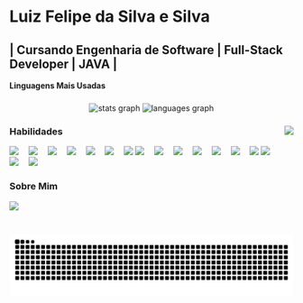 # Luiz Felipe da Silva e Silva

## | Cursando Engenharia de Software | Full-Stack Developer | JAVA |

**Linguagens Mais Usadas**

###

<div align="center">
  <img src="https://github-readme-stats.vercel.app/api?username=sychr12&hide_title=false&hide_rank=false&show_icons=true&include_all_commits=true&count_private=true&disable_animations=false&theme=dracula&locale=en&hide_border=false" height="150" alt="stats graph"  />
  <img src="https://github-readme-stats.vercel.app/api/top-langs?username=sychr12&locale=en&hide_title=false&layout=compact&card_width=320&langs_count=5&theme=dracula&hide_border=false" height="150" alt="languages graph"  />
</div>

###

<img align="right" height="150" src="https://i.imgflip.com/65efzo.gif"  />

###

### Habilidades

<div align="left">
  <img src="https://img.shields.io/badge/-JavaScript-F7DF1E?logo=javascript&logoColor=black"  />
  <img width="10" />
  <img src="https://img.shields.io/badge/-HTML5-E34F26?logo=html5&logoColor=white"  />
  <img width="10" />
  <img src="https://img.shields.io/badge/-CSS3-1572B6?logo=css3&logoColor=white"  />
  <img width="10" />
  <img src="https://img.shields.io/badge/-Python-3776AB?logo=python&logoColor=white"  />
  <img width="10" />
  <img src="https://img.shields.io/badge/-MySQL-4479A1?logo=mysql&logoColor=white"  />
  <img width="10" />
  <img src="https://img.shields.io/badge/-MongoDB-47A248?logo=mongodb&logoColor=white"  />
  <img width="10" />
  <img src="https://img.shields.io/badge/Backend-Java-007396?logo=openjdk&logoColor=white"  />

  <img src="https://img.shields.io/badge/-C-A8B9CC?logo=c&logoColor=black"  />
  <img width="10" />
  <img src="https://img.shields.io/badge/-C++-00599C?logo=c++&logoColor=white"  />
  <img width="10" />
  <img src="https://img.shields.io/badge/-PHP-777BB4?logo=php&logoColor=white"  />
  <img width="10" />
  <img src="https://img.shields.io/badge/-React-61DAFB?logo=react&logoColor=black"  />
  <img width="10" />
  <img src="https://img.shields.io/badge/-Node.js-339933?logo=nodedotjs&logoColor=white"  />
  <img width="10" />
  <img src="https://img.shields.io/badge/-Android_Studio-3DDC84?logo=androidstudio&logoColor=white"  />
  <img width="10" />
  <img src="https://img.shields.io/badge/-Git-F05032?logo=git&logoColor=white"  />


  <img src="https://img.shields.io/badge/-LinkedIn-0077B5?logo=linkedin&logoColor=white"  />
  <img width="10" />
  <img src="https://img.shields.io/badge/-Flask-000000?logo=flask&logoColor=white"  />
  <img width="10" />
  <img src="https://img.shields.io/badge/-Pygame-FF7F00?logo=python&logoColor=white"  />
  <img width="10" />
 
</div>

### Sobre Mim

<div align="left">
  <img src="https://img.shields.io/badge/-LinkedIn-0077B5?logo=linkedin&logoColor=white"  />

###

<br clear="both">

<img src="https://raw.githubusercontent.com/sychr12/sychr12/output/snake.svg" alt="Snake animation" />

###

